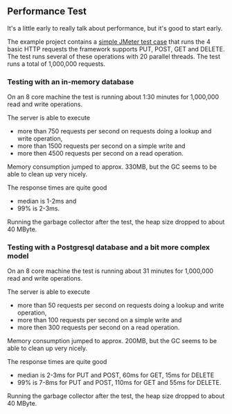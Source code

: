 ## Performance Test
It's a little early to really talk about performance, but it's good to start early. 

The example project contains a [simple JMeter test case](example/jmeter-test.jmx) that runs the 4 basic HTTP requests the framework supports PUT, POST, GET and DELETE. The test runs several of these operations with 20 parallel threads. The test runs a total of 1,000,000 requests.

### Testing with an in-memory database
On an 8 core machine the test is running about 1:30 minutes for 1,000,000 read and write operations. 

The server is able to execute
- more than 750 requests per second on requests doing a lookup and write operation, 
- more than 1500 requests per second on a simple write and 
- more then 4500 requests per second on a read operation. 

Memory consumption jumped to approx. 330MB, but the GC seems to be able to clean up very nicely.

The response times are quite good
- median is 1-2ms and 
- 99% is 2-3ms.

Running the garbage collector after the test, the heap size dropped to about 40 MByte.

### Testing with a Postgresql database and a bit more complex model
On an 8 core machine the test is running about 31 minutes for 1,000,000 read and write operations. 

The server is able to execute
- more than 50 requests per second on requests doing a lookup and write operation, 
- more than 100 requests per second on a simple write and 
- more then 300 requests per second on a read operation. 

Memory consumption jumped to approx. 200MB, but the GC seems to be able to clean up very nicely.

The response times are quite good
- median is 2-3ms for PUT and POST, 60ms for GET, 15ms for DELETE 
- 99% is 7-8ms for PUT and POST, 110ms for GET and 55ms for DELETE.

Running the garbage collector after the test, the heap size dropped to about 40 MByte.

